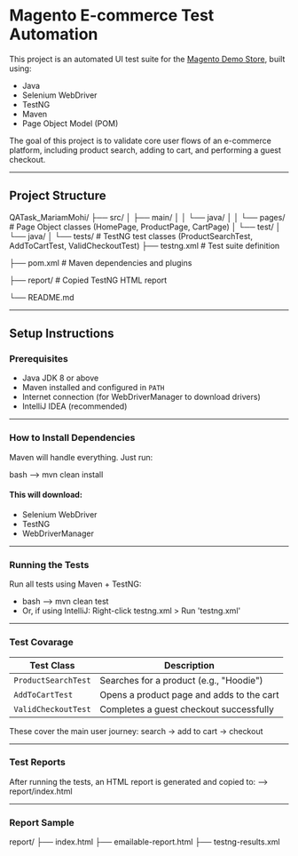 # Magento E-commerce Test Automation

This project is an automated UI test suite for the [Magento Demo Store](https://magento.softwaretestingboard.com/), built using:

- Java
- Selenium WebDriver
- TestNG
- Maven
- Page Object Model (POM)

The goal of this project is to validate core user flows of an e-commerce platform, including product search, adding to cart, and performing a guest checkout.

---

## Project Structure

QATask_MariamMohi/
├── src/
│ ├── main/
│ │ └── java/
│ │ └── pages/ # Page Object classes (HomePage, ProductPage, CartPage)
│ └── test/
│ └── java/
│ └── tests/ # TestNG test classes (ProductSearchTest, AddToCartTest, ValidCheckoutTest)
├── testng.xml # Test suite definition

├── pom.xml # Maven dependencies and plugins

├── report/ # Copied TestNG HTML report

└── README.md 


---

## Setup Instructions

### Prerequisites

- Java JDK 8 or above
- Maven installed and configured in `PATH`
- Internet connection (for WebDriverManager to download drivers)
- IntelliJ IDEA (recommended)

---

### How to Install Dependencies

Maven will handle everything. Just run:

bash --> mvn clean install 

#### This will download:
- Selenium WebDriver
- TestNG
- WebDriverManager

---

### Running the Tests

Run all tests using Maven + TestNG:

- bash --> mvn clean test
- Or, if using IntelliJ: Right-click testng.xml > Run 'testng.xml'

---

### Test Covarage

| Test Class          | Description                               |
| ------------------- | ----------------------------------------- |
| `ProductSearchTest` | Searches for a product (e.g., "Hoodie")   |
| `AddToCartTest`     | Opens a product page and adds to the cart |
| `ValidCheckoutTest` | Completes a guest checkout successfully   |

These cover the main user journey: search → add to cart → checkout 

---

### Test Reports

After running the tests, an HTML report is generated and copied to:
--> report/index.html

---

### Report Sample

report/
├── index.html
├── emailable-report.html
├── testng-results.xml
